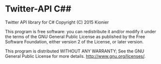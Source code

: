 # Twitter-API C##
Twitter API library for C# 
Copyright (C) 2015 Kionier

This program is free software: you can redistribute it and/or modify
it under the terms of the GNU General Public License as published by
the Free Software Foundation, either version 2 of the License, or later version.

This program is distributed WITHOUT ANY WARRANTY; See the GNU General Public License for more details. <http://www.gnu.org/licenses/>.


